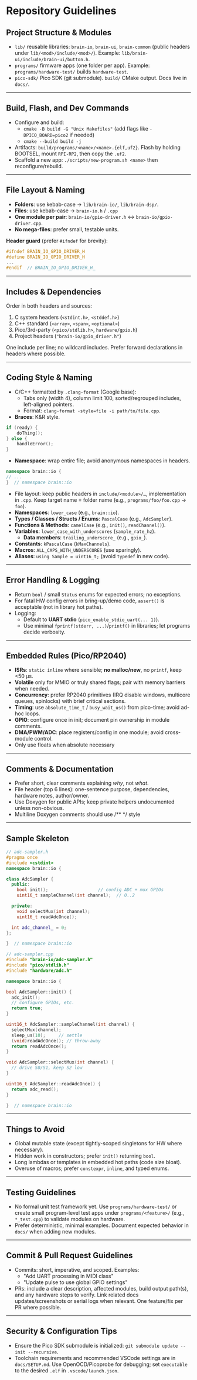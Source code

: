 # Repository Guidelines

## Project Structure & Modules
- `lib/` reusable libraries: `brain-io`, `brain-ui`, `brain-common` (public headers under `lib/<mod>/include/<mod>/`). Example: `lib/brain-ui/include/brain-ui/button.h`.
- `programs/` firmware apps (one folder per app). Example: `programs/hardware-test/` builds `hardware-test`.
- `pico-sdk/` Pico SDK (git submodule). `build/` CMake output. Docs live in `docs/`.

---

## Build, Flash, and Dev Commands
- Configure and build:
  - `cmake -B build -G "Unix Makefiles"` (add flags like `-DPICO_BOARD=pico2` if needed)
  - `cmake --build build -j`
- Artifacts: `build/programs/<name>/<name>.{elf,uf2}`. Flash by holding BOOTSEL, mount `RPI-RP2`, then copy the `.uf2`.
- Scaffold a new app: `./scripts/new-program.sh <name>` then reconfigure/rebuild.

---

## File Layout & Naming
- **Folders**: use kebab-case → `lib/brain-io/`, `lib/brain-dsp/`.
- **Files**: use kebab-case → `brain-io.h` / `.cpp`
- **One module per pair**: `brain-io/gpio-driver.h` ↔ `brain-io/gpio-driver.cpp`.
- **No mega-files**: prefer small, testable units.

**Header guard** (prefer `#ifndef` for brevity):
```cpp
#ifndef BRAIN_IO_GPIO_DRIVER_H
#define BRAIN_IO_GPIO_DRIVER_H
...
#endif  // BRAIN_IO_GPIO_DRIVER_H_
```

---

## Includes & Dependencies
Order in both headers and sources:
1. C system headers (`<stdint.h>`, `<stddef.h>`)
2. C++ standard (`<array>`, `<span>`, `<optional>`)
3. Pico/3rd-party (`<pico/stdlib.h>`, `hardware/gpio.h`)
4. Project headers (`"brain-io/gpio_driver.h"`)

One include per line; no wildcard includes. Prefer forward declarations in headers where possible.

---

## Coding Style & Naming
- C/C++ formatted by `.clang-format` (Google base):
  - Tabs only (width 4), column limit 100, sorted/regrouped includes, left-aligned pointers.
  - Format: `clang-format -style=file -i path/to/file.cpp`.
- **Braces**: K&R style.
```cpp
if (ready) {
    doThing();
} else {
    handleError();
}
```
- **Namespace**: wrap entire file; avoid anonymous namespaces in headers.
```cpp
namespace brain::io {
// ...
}  // namespace brain::io
```
- File layout: keep public headers in `include/<module>/…`, implementation in `.cpp`. Keep target name = folder name (e.g., `programs/foo/foo.cpp` → `foo`).
- **Namespaces**: `lower_case` (e.g., `brain::io`).
- **Types / Classes / Structs / Enums**: `PascalCase` (e.g., `AdcSampler`).
- **Functions & Methods**: `camelCase` (e.g., `init()`, `readChannel()`).
- **Variables**: `lower_case_with_underscores` (`sample_rate_hz`).
  - **Data members**: `trailing_underscore_` (e.g., `gpio_`).
- **Constants**: `kPascalCase` (`kMaxChannels`).
- **Macros**: `ALL_CAPS_WITH_UNDERSCORES` (use sparingly).
- **Aliases**: `using Sample = uint16_t;` (avoid `typedef` in new code).

---

## Error Handling & Logging
- Return `bool` / small `Status` enums for expected errors; no exceptions.
- For fatal HW config errors in bring-up/demo code, `assert()` is acceptable (not in library hot paths).
- Logging:
  - Default to **UART stdio** (`pico_enable_stdio_uart(... 1)`).
  - Use minimal `fprintf(stderr, ...)`/`printf()` in libraries; let programs decide verbosity.

---

## Embedded Rules (Pico/RP2040)
- **ISRs**: `static inline` where sensible; **no malloc/new**, no `printf`, keep <50 µs.
- **Volatile** only for MMIO or truly shared flags; pair with memory barriers when needed.
- **Concurrency**: prefer RP2040 primitives (IRQ disable windows, multicore queues, spinlocks) with brief critical sections.
- **Timing**: use `absolute_time_t` / `busy_wait_us()` from pico-time; avoid ad-hoc loops.
- **GPIO**: configure once in init; document pin ownership in module comments.
- **DMA/PWM/ADC**: place registers/config in one module; avoid cross-module control.
- Only use floats when absolute necessary

---

## Comments & Documentation
- Prefer short, clear comments explaining *why*, not *what*.
- File header (top 6 lines): one-sentence purpose, dependencies, hardware notes, author/owner.
- Use Doxygen for public APIs; keep private helpers undocumented unless non-obvious.
- Multiline Doxygen comments should use /** */ style

---

## Sample Skeleton

```cpp
// adc-sampler.h
#pragma once
#include <cstdint>
namespace brain::io {

class AdcSampler {
  public:
    bool init();                   // config ADC + mux GPIOs
    uint16_t sampleChannel(int channel);  // 0..2

  private:
    void selectMux(int channel);
    uint16_t readAdcOnce();

  int adc_channel_ = 0;
};

}  // namespace brain::io
```

```cpp
// adc-sampler.cpp
#include "brain-io/adc-sampler.h"
#include "pico/stdlib.h"
#include "hardware/adc.h"

namespace brain::io {

bool AdcSampler::init() {
  adc_init();
  // configure GPIOs, etc.
  return true;
}

uint16_t AdcSampler::sampleChannel(int channel) {
  selectMux(channel);
  sleep_us(10);     // settle
  (void)readAdcOnce(); // throw-away
  return readAdcOnce();
}

void AdcSampler::selectMux(int channel) {
  // drive S0/S1, keep S2 low
}

uint16_t AdcSampler::readAdcOnce() {
  return adc_read();
}

}  // namespace brain::io
```

---

## Things to Avoid
- Global mutable state (except tightly-scoped singletons for HW where necessary).
- Hidden work in constructors; prefer `init()` returning `bool`.
- Long lambdas or templates in embedded hot paths (code size bloat).
- Overuse of macros; prefer `constexpr`, `inline`, and typed enums.

---

## Testing Guidelines
- No formal unit test framework yet. Use `programs/hardware-test/` or create small program-level test apps under `programs/<feature>/` (e.g., `*_test.cpp`) to validate modules on hardware.
- Prefer deterministic, minimal examples. Document expected behavior in `docs/` when adding new modules.

---

## Commit & Pull Request Guidelines
- Commits: short, imperative, and scoped. Examples:
  - "Add UART processing in MIDI class"
  - "Update pulse to use global GPIO settings"
- PRs: include a clear description, affected modules, build output path(s), and any hardware steps to verify. Link related docs updates/screenshots or serial logs when relevant. One feature/fix per PR where possible.

---

## Security & Configuration Tips
- Ensure the Pico SDK submodule is initialized: `git submodule update --init --recursive`.
- Toolchain requirements and recommended VSCode settings are in `docs/SETUP.md`. Use OpenOCD/Picoprobe for debugging; set `executable` to the desired `.elf` in `.vscode/launch.json`.

